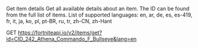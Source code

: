 Get item details
Get all available details about an item. The ID can be found from the full list of items.
List of supported languages: en, ar, de, es, es-419, fr, it, ja, ko, pl, pt-BR, ru, tr, zh-CN, zh-Hant

GET https://fortniteapi.io/v2/items/get?id=CID_242_Athena_Commando_F_Bullseye&lang=en